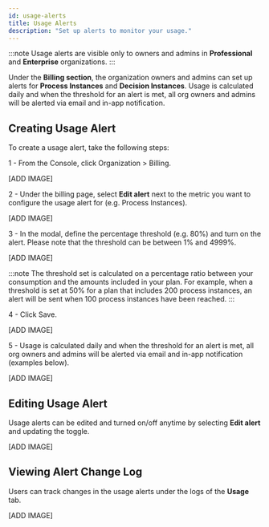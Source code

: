 ```yaml
---
id: usage-alerts
title: Usage Alerts
description: "Set up alerts to monitor your usage."
---
```


:::note
Usage alerts are visible only to owners and admins in **Professional** and **Enterprise** organizations.
:::

Under the **Billing section**, the organization owners and admins can set up alerts for **Process Instances** and **Decision Instances**.
Usage is calculated daily and when the threshold for an alert is met, all org owners and admins will be alerted via email and in-app notification.

## Creating Usage Alert

To create a usage alert, take the following steps:

1 - From the Console, click Organization > Billing.

[ADD IMAGE]

2 - Under the billing page, select **Edit alert** next to the metric you want to configure the usage alert for (e.g. Process Instances).

[ADD IMAGE]

3 - In the modal, define the percentage threshold (e.g. 80%) and turn on the alert. Please note that the threshold can be between 1% and 4999%.

[ADD IMAGE]

:::note
The threshold set is calculated on a percentage ratio between your consumption and the amounts included in your plan.
For example, when a threshold is set at 50% for a plan that includes 200 process instances, an alert will be sent when 100 process instances have been reached.
:::

4 - Click Save.

[ADD IMAGE]

5 - Usage is calculated daily and when the threshold for an alert is met, all org owners and admins will be alerted via email and in-app notification (examples below).

[ADD IMAGE]

## Editing Usage Alert

Usage alerts can be edited and turned on/off anytime by selecting **Edit alert** and updating the toggle.

[ADD IMAGE]

## Viewing Alert Change Log

Users can track changes in the usage alerts under the logs of the **Usage** tab.

[ADD IMAGE]

